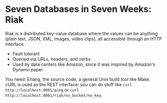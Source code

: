# Seven Databases in Seven Weeks: Riak

Riak is a distributed key-value database where the values can be anything (plain text, JSON, XML, images, video clips), all accessible through an HTTP interface.

- Fault tolerant
- Queried via URLs, headers, and verbs
- Used by data centers like Amazon, since it was inspired by Amazon's Dynamo paper

You need: Erlang, the source code, a general Unix build tool like Make. cURL is used as the REST interface: you can do stuff like `curl http://localhost:8091/ping` or `curl http://localhost:8091/riak/no_bucket/no_key`.


